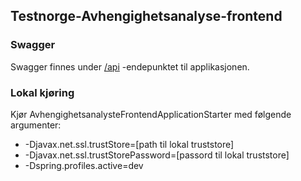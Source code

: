 ## Testnorge-Avhengighetsanalyse-frontend

### Swagger
Swagger finnes under [/api](https://testnorge-avhengighetsanalyse-frontend.nais.preprod.local/api) -endepunktet til applikasjonen.

### Lokal kjøring
Kjør AvhengighetsanalysteFrontendApplicationStarter med følgende argumenter:
 - -Djavax.net.ssl.trustStore=[path til lokal truststore]
 - -Djavax.net.ssl.trustStorePassword=[passord til lokal truststore]
 - -Dspring.profiles.active=dev
